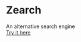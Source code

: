 # Zearch
An alternative search engine \
[Try it here](https://lb123658.github.io/zearch/index.html)
